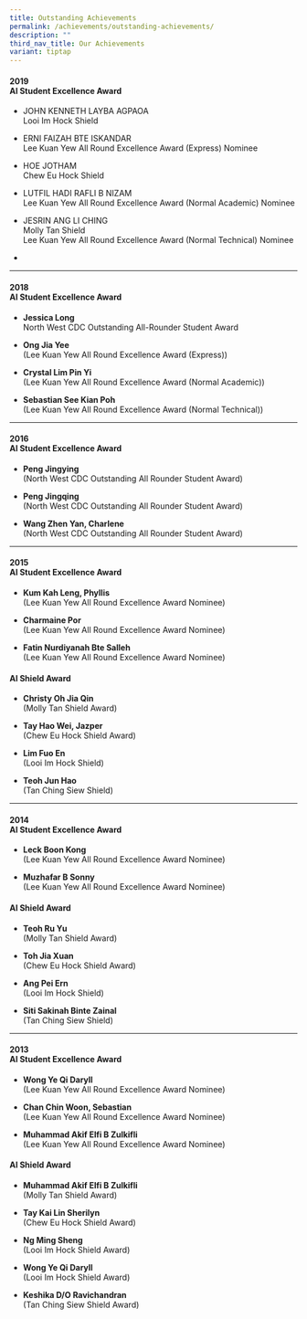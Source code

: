 ```yaml
---
title: Outstanding Achievements
permalink: /achievements/outstanding-achievements/
description: ""
third_nav_title: Our Achievements
variant: tiptap
---
```

<h4><strong>2019</strong><br>AI Student Excellence Award</h4>
<ul data-tight="true" class="tight">
<li>
<p>JOHN KENNETH LAYBA AGPAOA
<br>Looi Im Hock Shield
<br>
</p>
</li>
<li>
<p>ERNI FAIZAH BTE ISKANDAR
<br>Lee Kuan Yew All Round Excellence Award (Express) Nominee
<br>
</p>
</li>
<li>
<p>HOE JOTHAM
<br>Chew Eu Hock Shield
<br>
</p>
</li>
<li>
<p>LUTFIL HADI RAFLI B NIZAM
<br>Lee Kuan Yew All Round Excellence Award (Normal Academic) Nominee
<br>
</p>
</li>
<li>
<p>JESRIN ANG LI CHING
<br>Molly Tan Shield
<br>Lee Kuan Yew All Round Excellence Award (Normal Technical) Nominee
<br>
</p>
</li>
<li>
<p></p>
<p></p>
</li>
</ul>
<hr>
<h4><strong>2018</strong><br>AI Student Excellence Award</h4>
<ul data-tight="true" class="tight">
<li>
<p><strong>Jessica Long</strong>
<br>North West CDC Outstanding All-Rounder Student Award
<br>
</p>
</li>
<li>
<p><strong>Ong Jia Yee</strong>
<br>(Lee Kuan Yew All Round Excellence Award (Express))
<br>
</p>
</li>
<li>
<p><strong>Crystal Lim Pin Yi</strong>
<br>(Lee Kuan Yew All Round Excellence Award (Normal Academic))
<br>
</p>
</li>
<li>
<p><strong>Sebastian See Kian Poh</strong>
<br>(Lee Kuan Yew All Round Excellence Award (Normal Technical))</p>
</li>
</ul>
<hr>
<h4><strong>2016</strong><br>AI Student Excellence Award</h4>
<ul data-tight="true" class="tight">
<li>
<p><strong>Peng Jingying</strong>
<br>(North West CDC Outstanding All Rounder Student Award)
<br>
</p>
</li>
<li>
<p><strong>Peng Jingqing</strong>
<br>(North West CDC Outstanding All Rounder Student Award)
<br>
</p>
</li>
<li>
<p><strong>Wang Zhen Yan, Charlene</strong>
<br>(North West CDC Outstanding All Rounder Student Award)</p>
</li>
</ul>
<hr>
<h4><strong>2015</strong><br>AI Student Excellence Award</h4>
<ul data-tight="true" class="tight">
<li>
<p><strong>Kum Kah Leng, Phyllis</strong>
<br>(Lee Kuan Yew All Round Excellence Award Nominee)
<br>
</p>
</li>
<li>
<p><strong>Charmaine Por</strong>
<br>(Lee Kuan Yew All Round Excellence Award Nominee)
<br>
</p>
</li>
<li>
<p><strong>Fatin Nurdiyanah Bte Salleh</strong>
<br>(Lee Kuan Yew All Round Excellence Award Nominee)</p>
</li>
</ul>
<h4>AI Shield Award</h4>
<ul data-tight="true" class="tight">
<li>
<p><strong>Christy Oh Jia Qin</strong>
<br>(Molly Tan Shield Award)
<br>
</p>
</li>
<li>
<p><strong>Tay Hao Wei, Jazper</strong>
<br>(Chew Eu Hock Shield Award)
<br>
</p>
</li>
<li>
<p><strong>Lim Fuo En</strong>
<br>(Looi Im Hock Shield)
<br>
</p>
</li>
<li>
<p><strong>Teoh Jun Hao</strong>
<br>(Tan Ching Siew Shield)</p>
</li>
</ul>
<hr>
<h4><strong>2014</strong><br>AI Student Excellence Award</h4>
<ul data-tight="true" class="tight">
<li>
<p><strong>Leck Boon Kong</strong>
<br>(Lee Kuan Yew All Round Excellence Award Nominee)
<br>
</p>
</li>
<li>
<p><strong>Muzhafar B Sonny</strong>
<br>(Lee Kuan Yew All Round Excellence Award Nominee)</p>
</li>
</ul>
<h4>AI Shield Award</h4>
<ul data-tight="true" class="tight">
<li>
<p><strong>Teoh Ru Yu</strong>
<br>(Molly Tan Shield Award)
<br>
</p>
</li>
<li>
<p><strong>Toh Jia Xuan</strong>
<br>(Chew Eu Hock Shield Award)
<br>
</p>
</li>
<li>
<p><strong>Ang Pei Ern</strong>
<br>(Looi Im Hock Shield)
<br>
</p>
</li>
<li>
<p><strong>Siti Sakinah Binte Zainal</strong>
<br>(Tan Ching Siew Shield)</p>
</li>
</ul>
<hr>
<h4><strong>2013</strong><br>AI Student Excellence Award</h4>
<ul data-tight="true" class="tight">
<li>
<p><strong>Wong Ye Qi Daryll</strong>
<br>(Lee Kuan Yew All Round Excellence Award Nominee)
<br>
</p>
</li>
<li>
<p><strong>Chan Chin Woon, Sebastian</strong>
<br>(Lee Kuan Yew All Round Excellence Award Nominee)
<br>
</p>
</li>
<li>
<p><strong>Muhammad Akif Elfi B Zulkifli</strong>
<br>(Lee Kuan Yew All Round Excellence Award Nominee)</p>
</li>
</ul>
<h4>AI Shield Award</h4>
<ul data-tight="true" class="tight">
<li>
<p><strong>Muhammad Akif Elfi B Zulkifli</strong>
<br>(Molly Tan Shield Award)
<br>
</p>
</li>
<li>
<p><strong>Tay Kai Lin Sherilyn</strong>
<br>(Chew Eu Hock Shield Award)
<br>
</p>
</li>
<li>
<p><strong>Ng Ming Sheng</strong>
<br>(Looi Im Hock Shield Award)
<br>
</p>
</li>
<li>
<p><strong>Wong Ye Qi Daryll</strong>
<br>(Looi Im Hock Shield Award)
<br>
</p>
</li>
<li>
<p><strong>Keshika D/O Ravichandran</strong>
<br>(Tan Ching Siew Shield Award)</p>
</li>
</ul>
<p></p>